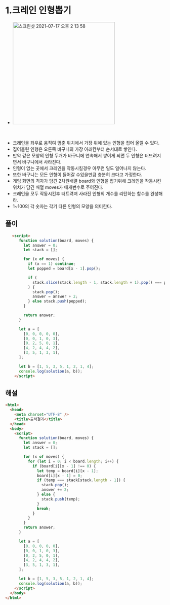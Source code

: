 # 1.크레인 인형뽑기
- <img width="322" alt="스크린샷 2021-07-17 오후 2 13 58" src="https://user-images.githubusercontent.com/58588011/126026549-cb8126c6-2f81-4b79-b6ea-d59f69956ecc.png">
<br>

- 크레인을 좌우로 움직여 멈춘 위치에서 가장 위에 있는 인형을 집어 올릴 수 있다.
- 집어올린 인형은 오른쪽 바구니의 가장 아래칸부터 순서대로 쌓인다.
- 만약 같은 모양의 인형 두개가 바구니에 연속해서 쌓이게 되면 두 인형은 터뜨려지면서 바구니에서 사라진다.
- 인형이 없는 곳에서 크레인을 작동시킬경우 아무런 일도 일어나지 않는다.
- 또한 바구니는 모든 인형이 들어갈 수있을만큼 충분히 크다고 가정한다.
- 게임 화면의 격자가 담긴 2차원배열 board와 인형을 잡기위해 크레인을 작동시킨 위치가 담긴 배열 moves가 매개변수로 주어진다.
- 크레인을 모두 작동시킨후 터트려져 사라진 인형의 개수를 리턴하는 함수를 완성해라.
- 1~100의 각 숫자는 각기 다른 인형의 모양을 의미한다.

## 풀이 
```html
   <script>
      function solution(board, moves) {
        let answer = 0;
        let stack = [];

        for (x of moves) {
          if (x == 1) continue;
          let popped = board[x - 1].pop();

          if (
            stack.slice(stack.length - 1, stack.length + 1).pop() === popped
          ) {
            stack.pop();
            answer = answer + 2;
          } else stack.push(popped);
        }

        return answer;
      }

      let a = [
        [0, 0, 0, 0, 0],
        [0, 0, 1, 0, 3],
        [0, 2, 5, 0, 1],
        [4, 2, 4, 4, 2],
        [3, 5, 1, 3, 1],
      ];

      let b = [1, 5, 3, 5, 1, 2, 1, 4];
      console.log(solution(a, b));
    </script>
```
## 해설
```html
<html>
  <head>
    <meta charset="UTF-8" />
    <title>출력결과</title>
  </head>
  <body>
    <script>
      function solution(board, moves) {
        let answer = 0;
        let stack = [];

        for (x of moves) {
          for (let i = 0; i < board.length; i++) {
            if (board[i][x - 1] !== 0) {
              let temp = board[i][x - 1];
              board[i][x - 1] = 0;
              if (temp === stack[stack.length - 1]) {
                stack.pop();
                answer += 2;
              } else {
                stack.push(temp);
              }
              break;
            }
          }
        }
        return answer;
      }

      let a = [
        [0, 0, 0, 0, 0],
        [0, 0, 1, 0, 3],
        [0, 2, 5, 0, 1],
        [4, 2, 4, 4, 2],
        [3, 5, 1, 3, 1],
      ];

      let b = [1, 5, 3, 5, 1, 2, 1, 4];
      console.log(solution(a, b));
    </script>
  </body>
</html>
```
